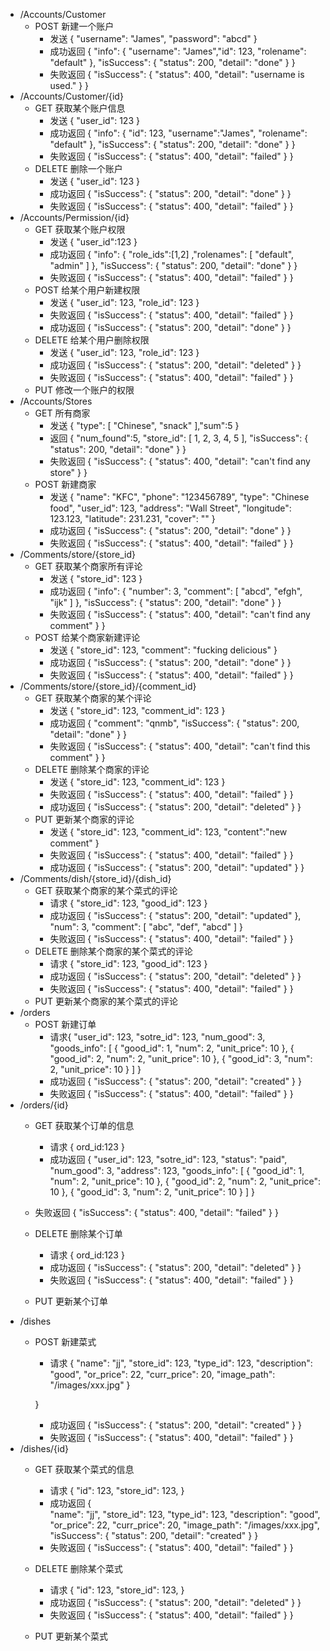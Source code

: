 * /Accounts/Customer
    * POST 新建一个账户
        * 发送 { "username": "James", "password": "abcd" }
        * 成功返回 { "info": { "username": "James","id": 123, "rolename": "default" }, "isSuccess": { "status": 200, "detail": "done" } }
        * 失败返回 { "isSuccess": { "status": 400, "detail": "username is used." } }
* /Accounts/Customer/{id}
    * GET 获取某个账户信息
        * 发送 { "user_id": 123 }
        * 成功返回 { "info": { "id": 123, "username":"James", "rolename": "default" }, "isSuccess": { "status": 200, "detail": "done" } }
        * 失败返回 { "isSuccess": { "status": 400, "detail": "failed" } }
    * DELETE 删除一个账户
        * 发送 { "user_id": 123 }
        * 成功返回 { "isSuccess": { "status": 200, "detail": "done" } }
        * 失败返回 { "isSuccess": { "status": 400, "detail": "failed" } }
* /Accounts/Permission/{id}
    * GET 获取某个账户权限
        * 发送 { "user_id":123 }
        * 成功返回 { "info": { "role_ids":[1,2] ,"rolenames": [ "default", "admin" ] }, "isSuccess": { "status": 200, "detail": "done" } }
        * 失败返回 { "isSuccess": { "status": 400, "detail": "failed" } }
    * POST 给某个用户新建权限
        * 发送 { "user_id": 123, "role_id": 123 }
        * 失败返回 { "isSuccess": { "status": 400, "detail": "failed" } }
        * 成功返回 { "isSuccess": { "status": 200, "detail": "done" } }
    * DELETE 给某个用户删除权限
        * 发送 { "user_id": 123, "role_id": 123 }
        * 成功返回 { "isSuccess": { "status": 200, "detail": "deleted" } }
        * 失败返回 { "isSuccess": { "status": 400, "detail": "failed" } }
    * PUT 修改一个账户的权限
* /Accounts/Stores
    * GET 所有商家
        * 发送 { "type": [ "Chinese", "snack" ],"sum":5 }
        * 返回 { "num_found":5, "store_id": [ 1, 2, 3, 4, 5 ], "isSuccess": { "status": 200, "detail": "done" } }
        * 失败返回 { "isSuccess": { "status": 400, "detail": "can't find any store" } }
    * POST 新建商家
        * 发送 { "name": "KFC", "phone": "123456789", "type": "Chinese food", "user\_id": 123, "address": "Wall Street", "longitude": 123.123, "latitude": 231.231, "cover": "" }
        * 成功返回 { "isSuccess": { "status": 200, "detail": "done" } }
        * 失败返回 { "isSuccess": { "status": 400, "detail": "failed" } }
* /Comments/store/{store_id}
    * GET 获取某个商家所有评论
        * 发送 { "store_id": 123 }
        * 成功返回 { "info": { "number": 3, "comment": [ "abcd", "efgh", "ijk" ] }, "isSuccess": { "status": 200, "detail": "done" } }
        * 失败返回 { "isSuccess": { "status": 400, "detail": "can't find any comment" } }
    * POST 给某个商家新建评论
        * 发送 { "store_id": 123, "comment": "fucking delicious" }
        * 成功返回 { "isSuccess": { "status": 200, "detail": "done" } }
        * 失败返回 { "isSuccess": { "status": 400, "detail": "failed" } }
* /Comments/store/{store_id}/{comment_id}
    * GET 获取某个商家的某个评论
        * 发送 { "store_id": 123, "comment_id": 123 }
        * 成功返回 { "comment": "qnmb", "isSuccess": { "status": 200, "detail": "done" } }
        * 失败返回 { "isSuccess": { "status": 400, "detail": "can't find this comment" } }
    * DELETE 删除某个商家的评论
        * 发送 { "store_id": 123, "comment_id": 123 }
        * 失败返回 { "isSuccess": { "status": 400, "detail": "failed" } }
        * 成功返回 { "isSuccess": { "status": 200, "detail": "deleted" } }
    * PUT 更新某个商家的评论
        * 发送 { "store_id": 123, "comment_id": 123, "content":"new comment" }
        * 失败返回 { "isSuccess": { "status": 400, "detail": "failed" } }
        * 成功返回 { "isSuccess": { "status": 200, "detail": "updated" } }
* /Comments/dish/{store_id}/{dish_id}
    * GET 获取某个商家的某个菜式的评论
        * 请求 { "store_id": 123, "good_id": 123 } 
        * 成功返回 { "isSuccess": { "status": 200, "detail": "updated" }, "num": 3, "comment": [ "abc", "def", "abcd" ] }
        * 失败返回 { "isSuccess": { "status": 400, "detail": "failed" } }
    * DELETE 删除某个商家的某个菜式的评论
        * 请求 { "store_id": 123, "good_id": 123 }
        * 成功返回 { "isSuccess": { "status": 200, "detail": "deleted" } }
        * 失败返回 { "isSuccess": { "status": 400, "detail": "failed" } }
    * PUT 更新某个商家的某个菜式的评论
* /orders
    * POST 新建订单
        * 请求{
    "user_id": 123, 
    "sotre_id": 123, 
    "num_good": 3, 
    "goods_info": [
        {
            "good_id": 1, 
            "num": 2, 
            "unit_price": 10
        }, 
        {
            "good_id": 2, 
            "num": 2, 
            "unit_price": 10
        }, 
        {
            "good_id": 3, 
            "num": 2, 
            "unit_price": 10
        }
    ]
}
        * 成功返回 { "isSuccess": { "status": 200, "detail": "created" } }
        * 失败返回 { "isSuccess": { "status": 400, "detail": "failed" } }
* /orders/{id}
    * GET 获取某个订单的信息
      - 请求
      {
      ord_id:123
      }
      - 成功返回
      {
    "user_id": 123, 
    "sotre_id": 123, 
    "status": "paid", 
    "num_good": 3, 
    "address": 123, 
    "goods_info": [
        {
            "good_id": 1, 
            "num": 2, 
            "unit_price": 10
        }, 
        {
            "good_id": 2, 
            "num": 2, 
            "unit_price": 10
        }, 
        {
            "good_id": 3, 
            "num": 2, 
            "unit_price": 10
        }
    ]
}
    * 失败返回 { "isSuccess": { "status": 400, "detail": "failed" } }
        
        
    * DELETE 删除某个订单
        - 请求
      {
      ord_id:123
      }    
        * 成功返回 { "isSuccess": { "status": 200, "detail": "deleted" } }
        * 失败返回 { "isSuccess": { "status": 400, "detail": "failed" } }      
    
    
    * PUT 更新某个订单
* /dishes
    * POST 新建菜式
      - 请求
    {
    "name": "jj", 
    "store_id": 123, 
    "type_id": 123, 
    "description": "good", 
    "or_price": 22, 
    "curr_price": 20, 
    "image_path": "/images/xxx.jpg"
}

      }    
        * 成功返回 { "isSuccess": { "status": 200, "detail": "created" } }
        * 失败返回 { "isSuccess": { "status": 400, "detail": "failed" } }
* /dishes/{id}
    * GET 获取某个菜式的信息
      - 请求
    {
    "id": 123, 
    "store_id": 123, 
}
      * 成功返回 {     
        "name": "jj", 
    "store_id": 123, 
    "type_id": 123, 
    "description": "good", 
    "or_price": 22, 
    "curr_price": 20, 
    "image_path": "/images/xxx.jpg",
    "isSuccess": { "status": 200, "detail": "created" } }
      * 失败返回 { "isSuccess": { "status": 400, "detail": "failed" } }
    * DELETE 删除某个菜式
      - 请求
    {
    "id": 123, 
    "store_id": 123, 
}    
      * 成功返回 { "isSuccess": { "status": 200, "detail": "deleted" } }
      * 失败返回 { "isSuccess": { "status": 400, "detail": "failed" } }     
    
    * PUT 更新某个菜式

